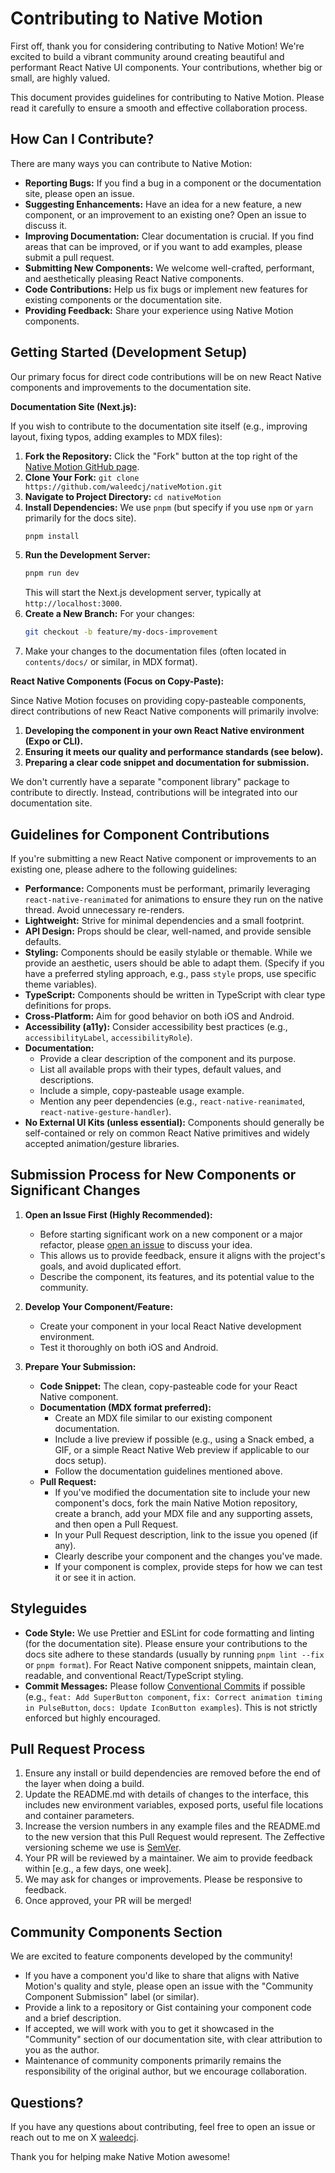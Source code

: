 # Contributing to Native Motion

First off, thank you for considering contributing to Native Motion! We're excited to build a vibrant community around creating beautiful and performant React Native UI components. Your contributions, whether big or small, are highly valued.

This document provides guidelines for contributing to Native Motion. Please read it carefully to ensure a smooth and effective collaboration process.

## How Can I Contribute?

There are many ways you can contribute to Native Motion:

*   **Reporting Bugs:** If you find a bug in a component or the documentation site, please open an issue.
*   **Suggesting Enhancements:** Have an idea for a new feature, a new component, or an improvement to an existing one? Open an issue to discuss it.
*   **Improving Documentation:** Clear documentation is crucial. If you find areas that can be improved, or if you want to add examples, please submit a pull request.
*   **Submitting New Components:** We welcome well-crafted, performant, and aesthetically pleasing React Native components.
*   **Code Contributions:** Help us fix bugs or implement new features for existing components or the documentation site.
*   **Providing Feedback:** Share your experience using Native Motion components.

## Getting Started (Development Setup)

Our primary focus for direct code contributions will be on new React Native components and improvements to the documentation site.

**Documentation Site (Next.js):**

If you wish to contribute to the documentation site itself (e.g., improving layout, fixing typos, adding examples to MDX files):

1.  **Fork the Repository:** Click the "Fork" button at the top right of the [Native Motion GitHub page](https://github.com/waleedcj/nativeMotion).
2.  **Clone Your Fork:** `git clone https://github.com/waleedcj/nativeMotion.git`
3.  **Navigate to Project Directory:** `cd nativeMotion`
4.  **Install Dependencies:** We use `pnpm` (but specify if you use `npm` or `yarn` primarily for the docs site).
    ```bash
    pnpm install
    ```
5.  **Run the Development Server:**
    ```bash
    pnpm run dev
    ```
    This will start the Next.js development server, typically at `http://localhost:3000`.
6.  **Create a New Branch:** For your changes:
    ```bash
    git checkout -b feature/my-docs-improvement
    ```
7.  Make your changes to the documentation files (often located in `contents/docs/` or similar, in MDX format).

**React Native Components (Focus on Copy-Paste):**

Since Native Motion focuses on providing copy-pasteable components, direct contributions of new React Native components will primarily involve:

1.  **Developing the component in your own React Native environment (Expo or CLI).**
2.  **Ensuring it meets our quality and performance standards (see below).**
3.  **Preparing a clear code snippet and documentation for submission.**

We don't currently have a separate "component library" package to contribute to directly. Instead, contributions will be integrated into our documentation site.

## Guidelines for Component Contributions

If you're submitting a new React Native component or improvements to an existing one, please adhere to the following guidelines:

*   **Performance:** Components must be performant, primarily leveraging `react-native-reanimated` for animations to ensure they run on the native thread. Avoid unnecessary re-renders.
*   **Lightweight:** Strive for minimal dependencies and a small footprint.
*   **API Design:** Props should be clear, well-named, and provide sensible defaults.
*   **Styling:** Components should be easily stylable or themable. While we provide an aesthetic, users should be able to adapt them. (Specify if you have a preferred styling approach, e.g., pass `style` props, use specific theme variables).
*   **TypeScript:** Components should be written in TypeScript with clear type definitions for props.
*   **Cross-Platform:** Aim for good behavior on both iOS and Android.
*   **Accessibility (a11y):** Consider accessibility best practices (e.g., `accessibilityLabel`, `accessibilityRole`).
*   **Documentation:**
    *   Provide a clear description of the component and its purpose.
    *   List all available props with their types, default values, and descriptions.
    *   Include a simple, copy-pasteable usage example.
    *   Mention any peer dependencies (e.g., `react-native-reanimated`, `react-native-gesture-handler`).
*   **No External UI Kits (unless essential):** Components should generally be self-contained or rely on common React Native primitives and widely accepted animation/gesture libraries.

## Submission Process for New Components or Significant Changes

1.  **Open an Issue First (Highly Recommended):**
    *   Before starting significant work on a new component or a major refactor, please [open an issue](https://github.com/waleedcj/nativeMotion/issues/new) to discuss your idea.
    *   This allows us to provide feedback, ensure it aligns with the project's goals, and avoid duplicated effort.
    *   Describe the component, its features, and its potential value to the community.

2.  **Develop Your Component/Feature:**
    *   Create your component in your local React Native development environment.
    *   Test it thoroughly on both iOS and Android.

3.  **Prepare Your Submission:**
    *   **Code Snippet:** The clean, copy-pasteable code for your React Native component.
    *   **Documentation (MDX format preferred):**
        *   Create an MDX file similar to our existing component documentation.
        *   Include a live preview if possible (e.g., using a Snack embed, a GIF, or a simple React Native Web preview if applicable to our docs setup).
        *   Follow the documentation guidelines mentioned above.
    *   **Pull Request:**
        *   If you've modified the documentation site to include your new component's docs, fork the main Native Motion repository, create a branch, add your MDX file and any supporting assets, and then open a Pull Request.
        *   In your Pull Request description, link to the issue you opened (if any).
        *   Clearly describe your component and the changes you've made.
        *   If your component is complex, provide steps for how we can test it or see it in action.

## Styleguides

*   **Code Style:** We use Prettier and ESLint for code formatting and linting (for the documentation site). Please ensure your contributions to the docs site adhere to these standards (usually by running `pnpm lint --fix` or `pnpm format`). For React Native component snippets, maintain clean, readable, and conventional React/TypeScript styling.
*   **Commit Messages:** Please follow [Conventional Commits](https://www.conventionalcommits.org/) if possible (e.g., `feat: Add SuperButton component`, `fix: Correct animation timing in PulseButton`, `docs: Update IconButton examples`). This is not strictly enforced but highly encouraged.

## Pull Request Process

1.  Ensure any install or build dependencies are removed before the end of the layer when doing a build.
2.  Update the README.md with details of changes to the interface, this includes new environment variables, exposed ports, useful file locations and container parameters.
3.  Increase the version numbers in any example files and the README.md to the new version that this Pull Request would represent. The Zeffective versioning scheme we use is [SemVer](http://semver.org/).
4.  Your PR will be reviewed by a maintainer. We aim to provide feedback within [e.g., a few days, one week].
5.  We may ask for changes or improvements. Please be responsive to feedback.
6.  Once approved, your PR will be merged!

## Community Components Section

We are excited to feature components developed by the community!

*   If you have a component you'd like to share that aligns with Native Motion's quality and style, please open an issue with the "Community Component Submission" label (or similar).
*   Provide a link to a repository or Gist containing your component code and a brief description.
*   If accepted, we will work with you to get it showcased in the "Community" section of our documentation site, with clear attribution to you as the author.
*   Maintenance of community components primarily remains the responsibility of the original author, but we encourage collaboration.

## Questions?

If you have any questions about contributing, feel free to open an issue or reach out to me on X [waleedcj](https://x.com/waleed_CJ16).

Thank you for helping make Native Motion awesome!
